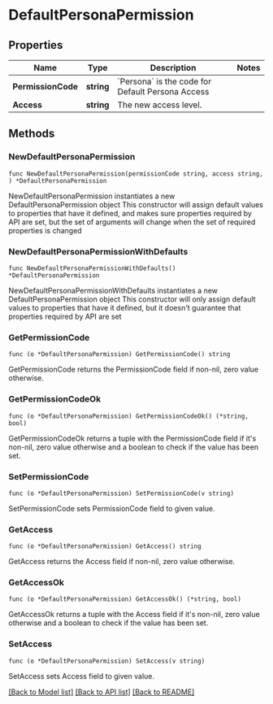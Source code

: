 # DefaultPersonaPermission

## Properties

Name | Type | Description | Notes
------------ | ------------- | ------------- | -------------
**PermissionCode** | **string** | &#x60;Persona&#x60; is the code for Default Persona Access | 
**Access** | **string** | The new access level. | 

## Methods

### NewDefaultPersonaPermission

`func NewDefaultPersonaPermission(permissionCode string, access string, ) *DefaultPersonaPermission`

NewDefaultPersonaPermission instantiates a new DefaultPersonaPermission object
This constructor will assign default values to properties that have it defined,
and makes sure properties required by API are set, but the set of arguments
will change when the set of required properties is changed

### NewDefaultPersonaPermissionWithDefaults

`func NewDefaultPersonaPermissionWithDefaults() *DefaultPersonaPermission`

NewDefaultPersonaPermissionWithDefaults instantiates a new DefaultPersonaPermission object
This constructor will only assign default values to properties that have it defined,
but it doesn't guarantee that properties required by API are set

### GetPermissionCode

`func (o *DefaultPersonaPermission) GetPermissionCode() string`

GetPermissionCode returns the PermissionCode field if non-nil, zero value otherwise.

### GetPermissionCodeOk

`func (o *DefaultPersonaPermission) GetPermissionCodeOk() (*string, bool)`

GetPermissionCodeOk returns a tuple with the PermissionCode field if it's non-nil, zero value otherwise
and a boolean to check if the value has been set.

### SetPermissionCode

`func (o *DefaultPersonaPermission) SetPermissionCode(v string)`

SetPermissionCode sets PermissionCode field to given value.


### GetAccess

`func (o *DefaultPersonaPermission) GetAccess() string`

GetAccess returns the Access field if non-nil, zero value otherwise.

### GetAccessOk

`func (o *DefaultPersonaPermission) GetAccessOk() (*string, bool)`

GetAccessOk returns a tuple with the Access field if it's non-nil, zero value otherwise
and a boolean to check if the value has been set.

### SetAccess

`func (o *DefaultPersonaPermission) SetAccess(v string)`

SetAccess sets Access field to given value.



[[Back to Model list]](../README.md#documentation-for-models) [[Back to API list]](../README.md#documentation-for-api-endpoints) [[Back to README]](../README.md)


